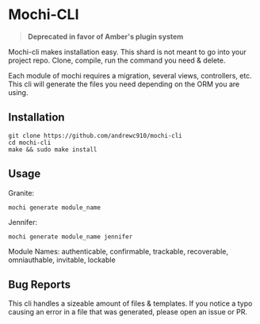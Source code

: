 # Mochi-CLI

> **Deprecated in favor of Amber's plugin system**

Mochi-cli makes installation easy. This shard is not meant to go into your project repo. Clone, compile, run the command you need & delete.

Each module of mochi requires a migration, several views, controllers, etc. This cli will generate the files you need depending on the ORM you are using. 

## Installation

```
git clone https://github.com/andrewc910/mochi-cli
cd mochi-cli
make && sudo make install
```

## Usage

Granite:

  ```
  mochi generate module_name
  ```

Jennifer: 

  ```
  mochi generate module_name jennifer
  ```

Module Names: authenticable, confirmable, trackable, recoverable, omniauthable, invitable, lockable

## Bug Reports

This cli handles a sizeable amount of files & templates. If you notice a typo causing an error in a file that was generated, please open an issue or PR. 
